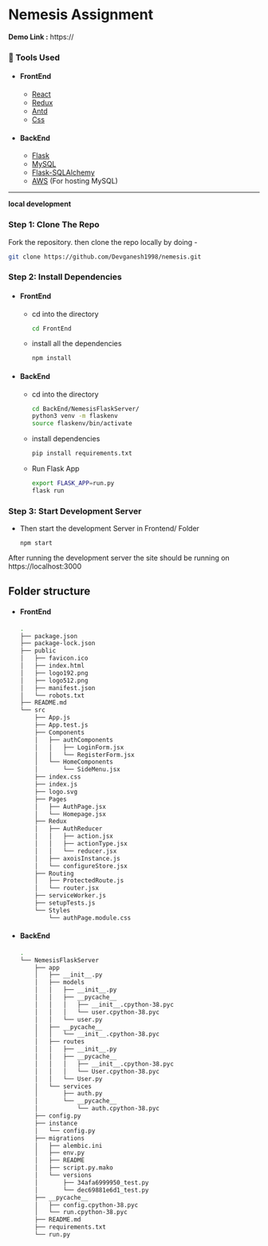 # Nemesis Assignment

**Demo Link :** https://

### :wrench: Tools Used

- #### FrontEnd

  - [React](http://reactjs.org/)
  - [Redux](https://redux.js.org/)
  - [Antd](https://ant.design/)
  - [Css](https://ant.design/)

- #### BackEnd
  - [Flask](https://expressjs.com/)
  - [MySQL](https://www.mysql.com/)
  - [Flask-SQLAlchemy](https://flask-sqlalchemy.palletsprojects.com/en/2.x/)
  - [AWS](https://aws.amazon.com/ses/) (For hosting MySQL)

---

**local development**

### Step 1: Clone The Repo

Fork the repository. then clone the repo locally by doing -

```bash
git clone https://github.com/Devganesh1998/nemesis.git
```

### Step 2: Install Dependencies

- #### FrontEnd

  - cd into the directory

    ```bash
    cd FrontEnd
    ```

  - install all the dependencies
    ```bash
    npm install
    ```

- #### BackEnd

  - cd into the directory

    ```bash
    cd BackEnd/NemesisFlaskServer/
    python3 venv -m flaskenv
    source flaskenv/bin/activate
    ```

  - install dependencies

    ```bash
    pip install requirements.txt
    ```

  - Run Flask App
    ```bash
    export FLASK_APP=run.py
    flask run
    ```

### Step 3: Start Development Server

- Then start the development Server in Frontend/ Folder

  ```
  npm start
  ```

After running the development server the site should be running on https://localhost:3000

## Folder structure

- #### FrontEnd

  ```bash
  .
  ├── package.json
  ├── package-lock.json
  ├── public
  │   ├── favicon.ico
  │   ├── index.html
  │   ├── logo192.png
  │   ├── logo512.png
  │   ├── manifest.json
  │   └── robots.txt
  ├── README.md
  └── src
      ├── App.js
      ├── App.test.js
      ├── Components
      │   ├── authComponents
      │   │   ├── LoginForm.jsx
      │   │   └── RegisterForm.jsx
      │   └── HomeComponents
      │       └── SideMenu.jsx
      ├── index.css
      ├── index.js
      ├── logo.svg
      ├── Pages
      │   ├── AuthPage.jsx
      │   └── Homepage.jsx
      ├── Redux
      │   ├── AuthReducer
      │   │   ├── action.jsx
      │   │   ├── actionType.jsx
      │   │   └── reducer.jsx
      │   ├── axoisInstance.js
      │   └── configureStore.jsx
      ├── Routing
      │   ├── ProtectedRoute.js
      │   └── router.jsx
      ├── serviceWorker.js
      ├── setupTests.js
      └── Styles
          └── authPage.module.css
  ```

- #### BackEnd

  ```bash
  .
  └── NemesisFlaskServer
      ├── app
      │   ├── __init__.py
      │   ├── models
      │   │   ├── __init__.py
      │   │   ├── __pycache__
      │   │   │   ├── __init__.cpython-38.pyc
      │   │   │   └── user.cpython-38.pyc
      │   │   └── user.py
      │   ├── __pycache__
      │   │   └── __init__.cpython-38.pyc
      │   ├── routes
      │   │   ├── __init__.py
      │   │   ├── __pycache__
      │   │   │   ├── __init__.cpython-38.pyc
      │   │   │   └── User.cpython-38.pyc
      │   │   └── User.py
      │   └── services
      │       ├── auth.py
      │       └── __pycache__
      │           └── auth.cpython-38.pyc
      ├── config.py
      ├── instance
      │   └── config.py
      ├── migrations
      │   ├── alembic.ini
      │   ├── env.py
      │   ├── README
      │   ├── script.py.mako
      │   └── versions
      │       ├── 34afa6999950_test.py
      │       └── dec69881e6d1_test.py
      ├── __pycache__
      │   ├── config.cpython-38.pyc
      │   └── run.cpython-38.pyc
      ├── README.md
      ├── requirements.txt
      └── run.py  
    ```
